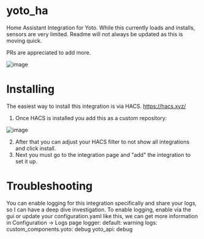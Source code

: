 # yoto_ha

Home Assistant Integration for Yoto. While this currently loads and installs, sensors are very limited. Readme will not always be updated as this is moving quick.

PRs are appreciated to add more.

![image](https://github.com/cdnninja/yoto_ha/assets/6373468/acb63f65-0eab-4d9d-a266-951763e71d63)


# Installing

The easiest way to install this integration is via HACS. https://hacs.xyz/

1. Once HACS is installed you add this as a custom repository:

![image](https://github.com/cdnninja/yoto_ha/assets/6373468/7aab0d92-f899-4c21-b51a-d6a5804d04fc)

2. After that you can adjust your HACS filter to not show all integrations and click install.
3. Next you must go to the integration page and "add" the integration to set it up.

# Troubleshooting

You can enable logging for this integration specifically and share your logs, so I can have a deep dive investigation. To enable logging, enable via the gui or update your configuration.yaml like this, we can get more information in Configuration -> Logs page
logger:
default: warning
logs:
custom_components.yoto: debug
yoto_api: debug
